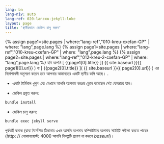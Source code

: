 ```yaml
---
lang: bn
lang-niv: auto
lang-ref: 020-lancxu-jekyll-loke
layout: page
title: 'স্থানীয়ভাবে জেকিল চালু করুন'
---
```


{% assign page1=site.pages | where:"lang-ref","010-kreu-cxefan-GP" | where: "lang",page.lang  %} {% assign page1=site.pages | where:"lang-ref","010-kreu-cxefan-GP" | where: "lang",page.lang  %} {% assign page2=site.pages | where:"lang-ref","012-kreu-2-cxefan-GP" | where: "lang",page.lang  %} 
 যদি আপনি  [  {{page1[0].title}}  ]( {{ site.baseurl }}{{ page1[0].url}} ) 
 বা  [  {{page2[0].title}}  ]( {{ site.baseurl }}{{ page2[0].url}} ) এর নির্দেশাবলী অনুসরণ করেন তবে আপনার আমানতের একটি স্থানীয় কপি আছে। .

* একটি টার্মিনাল খুলুন এবং যেখানে আপনি আপনার ভাণ্ডার ক্লোন করেছেন সেই ফোল্ডারে যান।



* জেকিল প্রস্তুত করুন:



```bash
bundle install
```

* জেকিল চালু করুন:



```bash
bundle exec jekyll serve
```

পূর্ববর্তী কমান্ড (দ্বারা নির্দেশিত ঠিকানায় এখন আপনি আপনার কম্পিউটারে আপনার সাইটটি পরীক্ষা করতে পারেন (http: // লোকালহোস্ট: 4000 আপনি বিকল্পটি প্রবেশ না করলে _baseurl_)।

